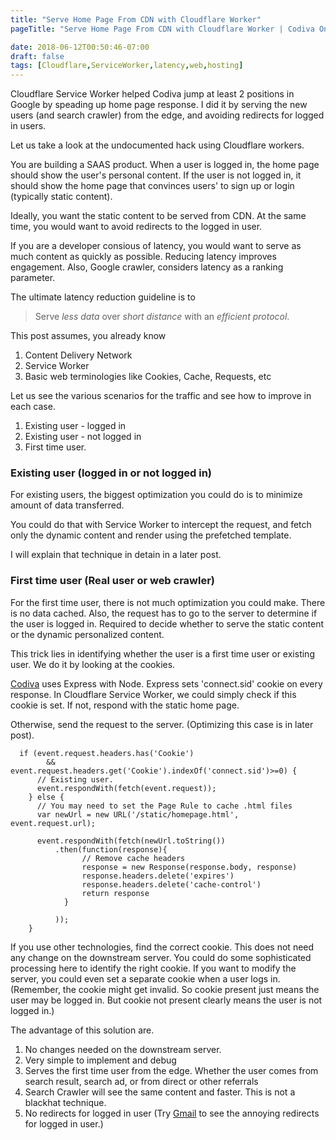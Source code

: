 ```yaml
---
title: "Serve Home Page From CDN with Cloudflare Worker"
pageTitle: "Serve Home Page From CDN with Cloudflare Worker | Codiva Online Compiler Blog"

date: 2018-06-12T00:50:46-07:00
draft: false
tags: [Cloudflare,ServiceWorker,latency,web,hosting]
---
```


Cloudflare Service Worker helped Codiva jump at least 2 positions in Google by speading up home page response. I did it by serving the new users (and search crawler) from the edge, and avoiding redirects for logged in users.

Let us take a look at the undocumented hack using Cloudflare workers. 
<!--more-->

You are building a SAAS product. When a user is logged in, the home page should show the user's personal content. If the user is not logged in, it should show the home page that convinces users' to sign up or login (typically static content).

Ideally, you want the static content to be served from CDN. At the same time, you would want to avoid redirects to the logged in user.

If you are a developer consious of latency, you would want to serve as much content as quickly as possible. Reducing latency improves engagement. Also, Google crawler, considers latency as a ranking parameter.

The ultimate latency reduction guideline is to


  >  Serve *less data* over *short distance* with an *efficient protocol*.


This post assumes, you already know
1.  Content Delivery Network
1.  Service Worker
1.  Basic web terminologies like Cookies, Cache, Requests, etc

Let us see the various scenarios for the traffic and see how to improve in each case.

1.  Existing user - logged in
1.  Existing user - not logged in
1.  First time user.


### Existing user (logged in or not logged in)

For existing users, the biggest optimization you could do is to minimize amount of data transferred.

You could do that with Service Worker to intercept the request, and fetch only the dynamic content and render using the prefetched template.

I will explain that technique in detain in a later post.

### First time user (Real user or web crawler)

For the first time user, there is not much optimization you could make. There is no data cached. Also, the request has to go to the server to determine if the user is logged in.
Required to decide whether to serve the static content or the dynamic personalized content.

This trick lies in identifying whether the user is a first time user or existing user. We do it by looking at the cookies. 

[Codiva](https://www.codiva.io/) uses Express with Node. Express sets 'connect.sid' cookie on every response. In Cloudflare Service Worker, we could simply check if this cookie is set. If not, respond with the static home page.

Otherwise, send the request to the server. (Optimizing this case is in later post).


```
  if (event.request.headers.has('Cookie')
        && event.request.headers.get('Cookie').indexOf('connect.sid')>=0) {
      // Existing user.  
      event.respondWith(fetch(event.request));
    } else {
      // You may need to set the Page Rule to cache .html files
      var newUrl = new URL('/static/homepage.html', event.request.url);

      event.respondWith(fetch(newUrl.toString())
          .then(function(response){
                // Remove cache headers
                response = new Response(response.body, response)
                response.headers.delete('expires')
                response.headers.delete('cache-control')
                return response  
            }

          ));
    }
```

If you use other technologies, find the correct cookie. This does not need any change on the downstream server. You could do some sophisticated processing here to identify the right cookie. If you want to modify the server, you could even set a separate cookie when a user logs in. (Remember, the cookie might get invalid. So cookie present just means the user may be logged in. But cookie not present clearly means the user is not logged in.)

The advantage of this solution are.

1.  No changes needed on the downstream server.
1.  Very simple to implement and debug
1.  Serves the first time user from the edge. Whether the user comes from search result, search ad, or from direct or other referrals 
1.  Search Crawler will see the same content and faster. This is not a blackhat technique. 
1.  No redirects for logged in user (Try [Gmail](https://www.gmail.com) to see the annoying redirects for logged in user.) 



